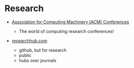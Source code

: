 Research
========

* [Association for Computing Machinery (ACM) Conferences](https://dl.acm.org/conferences)
    * The world of computing research conferences!

* [researchhub.com](https://www.researchhub.com/about)
    * github, but for research
    * public
    * hubs over journals